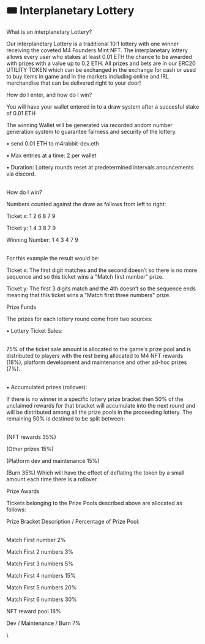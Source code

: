 # 🎟 Interplanetary Lottery

What is an interplanetary Lottery?

Our interplanetary Lottery is a traditional 10:1 lottery with one winner receiving the coveted M4 Founders Mint NFT. The interplanetary lottery allows every user who stakes at least 0.01 ETH the chance to be awarded with prizes with a value up to 0.2 ETH. All prizes and bets are in our ERC20 UTILITY TOKEN which can be exchanged in the exchange for cash or used to buy items in game and in the markets including online and IRL merchandise that can be delivered right to your door!



How do I enter, and how do I win?



You will have your wallet entered in to a draw system after a succesful stake of 0.01 ETH

The winning Wallet will be generated via recorded andom number generation system to guarantee fairness and security of the lottery.



&#x20;   • send 0.01 ETH to m4rabbit-dev.eth

&#x20;   • Max entries at a time: 2 per wallet

&#x20;   • Duration: Lottery rounds reset at predetermined intervals anouncements    via discord.&#x20;

&#x20;   \
How do I win?



Numbers counted against the draw as follows from left to right:

Ticket x: 1 2 6 8 7 9&#x20;

Ticket y: 1 4 3 8 7 9&#x20;

Winning Number: 1 4 3 4 7 9&#x20;

\
For this example the result would be:

Ticket x: The first digit matches and the second doesn’t so there is no more sequence and so  this ticket wins a "Match first number" prize.

Ticket y: The first 3 digits match and the 4th doesn’t so the sequence ends meaning that this ticket wins a "Match first three numbers" prize.



Prize Funds



The prizes for each lottery round come from two sources:

• Lottery Ticket Sales:

\
75% of the ticket sale amount is allocated to the game's prize pool and is distributed to players with the rest being allocated to M4 NFT rewards (18%), platform development and maintenance and other ad-hoc prizes (7%).

\
• Accumulated prizes (rollover):



If there is no winner in a specific lottery prize bracket then 50% of the unclaimed rewards for that bracket will accumulate into the next round and will be distributed among all the prize pools in the proceeding lottery. The remaining 50% is destined to be split between:&#x20;

\
(NFT rewards 35%)&#x20;

(Other prizes 15%)&#x20;

(Platform dev and maintenance 15%)&#x20;

(Burn 35%) Which will have the effect of deflating the token by a small amount each time there is a rollover.



Prize Awards

Tickets belonging to the Prize Pools described above are allocated as follows:

Prize Bracket Description / Percentage of Prize Pool:

\
Match First number                2%

Match First 2 numbers            3%

Match First 3 numbers            5%

Match First 4 numbers            15%

Match First 5 numbers            20%

Match First 6 numbers            30%

NFT reward pool                      18%

Dev / Maintenance / Burn        7%

\

